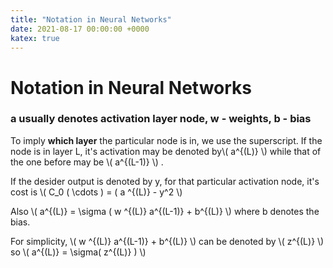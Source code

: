 ```yaml
---
title: "Notation in Neural Networks"
date: 2021-08-17 00:00:00 +0000
katex: true
---
```

# Notation in Neural Networks

### a usually denotes activation layer node, w - weights, b - bias

To imply **which layer** the particular node is in, we use the superscript.
If the node is in layer L, it's activation may be denoted by\\( a^{(L)} \\) while that of the one before may be \\( a^{(L-1)} \\) .

If the desider output is denoted by y, for that particular activation node, it's cost is \\( C_0 ( \cdots ) = ( a ^{(L)} - y^2 \\)

Also \\( a^{(L)} = \sigma ( w ^{(L)} a^{(L-1)} + b^{(L)} \\) where b denotes the bias.

For simplicity, \\( w ^{(L)} a^{(L-1)} + b^{(L)} \\) can be denoted by \\( z^{(L)} \\)
so \\( a^{(L)} = \sigma( z^{(L)} ) \\)
